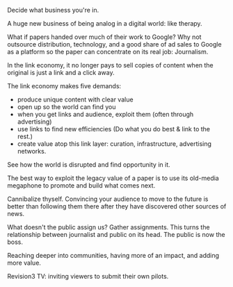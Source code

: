 
Decide what business you're in.

A huge new business of being analog in a digital world: like therapy.

What if papers handed over much of their work to Google? Why not outsource distribution, technology, and a good share of ad sales to Google as a platform so the paper can concentrate on its real job: Journalism.

In the link economy, it no longer pays to sell copies of content when the original is just a link and a click away.

The link economy makes five demands:
- produce unique content with clear value
- open up so the world can find you
- when you get links and audience, exploit them (often through advertising)
- use links to find new efficiencies (Do what you do best & link to the rest.)
- create value atop this link layer: curation, infrastructure, advertising networks.

See how the world is disrupted and find opportunity in it.

The best way to exploit the legacy value of a paper is to use its old-media megaphone to promote and build what comes next.

Cannibalize thyself. Convincing your audience to move to the future is better than following them there after they have discovered other sources of news.

What doesn't the public assign us? Gather assignments. This turns the relationship between journalist and public on its head. The public is now the boss.

Reaching deeper into communities, having more of an impact, and adding more value.

Revision3 TV: inviting viewers to submit their own pilots.
